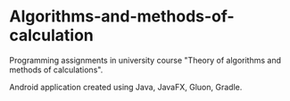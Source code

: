 # Algorithms-and-methods-of-calculation

Programming assignments in university course "Theory of algorithms and methods of calculations". 

Android application created using Java, JavaFX, Gluon, Gradle.
